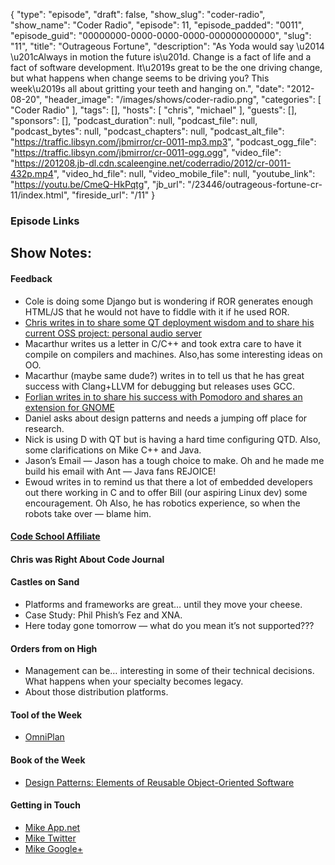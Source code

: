 {
  "type": "episode",
  "draft": false,
  "show_slug": "coder-radio",
  "show_name": "Coder Radio",
  "episode": 11,
  "episode_padded": "0011",
  "episode_guid": "00000000-0000-0000-0000-000000000000",
  "slug": "11",
  "title": "Outrageous Fortune",
  "description": "As Yoda would say \u2014 \u201cAlways in motion the future is\u201d. Change is a fact of life and a fact of software development. It\u2019s great to be the one driving change, but what happens when change seems to be driving you? This week\u2019s all about gritting your teeth and hanging on.",
  "date": "2012-08-20",
  "header_image": "/images/shows/coder-radio.png",
  "categories": [
    "Coder Radio"
  ],
  "tags": [],
  "hosts": [
    "chris",
    "michael"
  ],
  "guests": [],
  "sponsors": [],
  "podcast_duration": null,
  "podcast_file": null,
  "podcast_bytes": null,
  "podcast_chapters": null,
  "podcast_alt_file": "https://traffic.libsyn.com/jbmirror/cr-0011-mp3.mp3",
  "podcast_ogg_file": "https://traffic.libsyn.com/jbmirror/cr-0011-ogg.ogg",
  "video_file": "https://201208.jb-dl.cdn.scaleengine.net/coderradio/2012/cr-0011-432p.mp4",
  "video_hd_file": null,
  "video_mobile_file": null,
  "youtube_link": "https://youtu.be/CmeQ-HkPqtg",
  "jb_url": "/23446/outrageous-fortune-cr-11/index.html",
  "fireside_url": "/11"
}


### Episode Links

## Show Notes:

#### Feedback

  * Cole is doing some Django but is wondering if ROR generates enough HTML/JS that he would not have to fiddle with it if he used ROR.
  * [Chris writes in to share some QT deployment wisdom and to share his current OSS project: personal audio server](http://www.streampublic.com/index.html)
  * Macarthur writes us a letter in C/C++ and took extra care to have it compile on compilers and machines. Also,has some interesting ideas on OO. 
  * Macarthur (maybe same dude?) writes in to tell us that he has great success with Clang+LLVM for debugging but releases uses GCC.
  * [Forlian writes in to share his success with Pomodoro and shares an extension for GNOME](https://extensions.gnome.org/extension/53/pomodoro/index.html)
  * Daniel asks about design patterns and needs a jumping off place for research. 
  * Nick is using D with QT but is having a hard time configuring QTD. Also, some clarifications on Mike C++ and Java.
  * Jason’s Email — Jason has a tough choice to make. Oh and he made me build his email with Ant — Java fans REJOICE!
  * Ewoud writes in to remind us that there a lot of embedded developers out there working in C and to offer Bill (our aspiring Linux dev) some encouragement. Oh Also, he has robotics experience, so when the robots take over — blame him. 

#### [Code School Affiliate](http://zfer.us/iln1s/index.html)

#### Chris was Right About Code Journal

#### Castles on Sand

  * Platforms and frameworks are great… until they move your cheese. 
  * Case Study: Phil Phish’s Fez and XNA.
  * Here today gone tomorrow — what do you mean it’s not supported???

#### Orders from on High

  * Management can be… interesting in some of their technical decisions. What happens when your specialty becomes legacy.
  * About those distribution platforms. 

#### Tool of the Week

  * [OmniPlan](http://www.omnigroup.com/products/omniplan/index.html)

#### Book of the Week

  * [Design Patterns: Elements of Reusable Object-Oriented Software](https://www.amazon.com/dp/0201633612?SubscriptionId=0RGQ32M03RDWT5YF2K82&tag=thelinactsho-20&linkCode=xm2&camp=2025&creative=165953&creativeASIN=0201633612)

#### Getting in Touch

  * [Mike App.net](https://alpha.app.net/dominucco/index.html)
  * [Mike Twitter](https://twitter.com/dominucco/index.html)
  * [Mike Google+](https://plus.google.com/114946680741631094798/posts/index.html)


